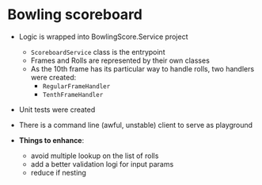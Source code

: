 # Bowling scoreboard

- Logic is wrapped into BowlingScore.Service project
	- `ScoreboardService` class is the entrypoint
	- Frames and Rolls are represented by their own classes
	- As the 10th frame has its particular way to handle rolls, two handlers were created:
		- `RegularFrameHandler` 
		- `TenthFrameHandler`
- Unit tests were created
- There is a command line (awful, unstable) client to serve as playground


- **Things to enhance**:
	- avoid multiple lookup on the list of rolls
	- add a better validation logi for input params
	- reduce if nesting